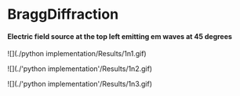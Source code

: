 # BraggDiffraction

#### Electric field source at the top left emitting em waves at 45 degrees

![](./python implementation/Results/1n1.gif)

![](./'python implementation'/Results/1n2.gif)

![](./'python implementation'/Results/1n3.gif)
